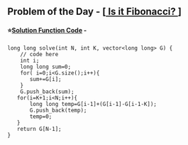 ## Problem of the Day - [<a href="https://practice.geeksforgeeks.org/problems/202d95ecdeec659401edc63dd952b1d37b989ab8/1"> Is it Fibonacci? </a>]


#### ⭐<ins>Solution Function Code</ins> -

    long long solve(int N, int K, vector<long long> G) {
        // code here
        int i;
        long long sum=0;
        for( i=0;i<G.size();i++){
           sum+=G[i];
        }
        G.push_back(sum);
       for(i=K+1;i<N;i++){
           long long temp=G[i-1]+(G[i-1]-G[i-1-K]);
           G.push_back(temp);
           temp=0;
       }
       return G[N-1];
    }

